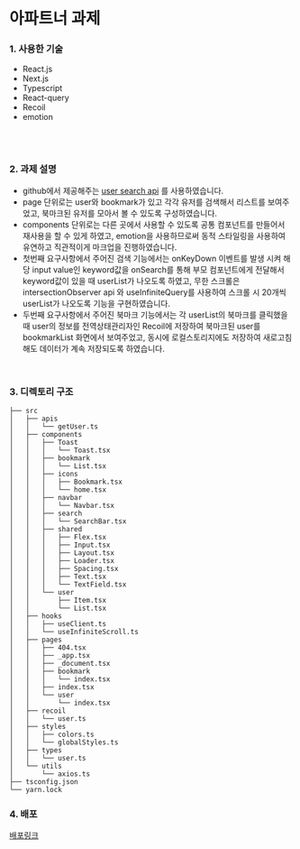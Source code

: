 # 아파트너 과제

### 1. 사용한 기술
* React.js
* Next.js
* Typescript
* React-query
* Recoil
* emotion
</br>
</br>


### 2. 과제 설명
* github에서 제공해주는 [user search api](https://docs.github.com/en/rest/search/search?apiVersion=2022-11-28#search-users/) 를 사용하였습니다.
* <div>page 단위로는 user와 bookmark가 있고 각각 유저를 검색해서 리스트를 보여주었고, 북마크된 유저를 모아서 볼 수 있도록 구성하였습니다.</div>
* <div>components 단위로는 다른 곳에서 사용할 수 있도록 공통 컴포넌트를 만들어서 재사용을 할 수 있게 하였고, emotion을 사용하므로써 동적 스타일링을 사용하여 유연하고 직관적이게 마크업을 진행하였습니다. </div>
* <div>첫번째 요구사항에서 주어진 검색 기능에서는 onKeyDown 이벤트를 발생 시켜 해당 input value인 keyword값을 onSearch를 통해 부모 컴포넌트에게 전달해서 keyword값이 있을 때 userList가 나오도록 하였고, 무한 스크롤은 intersectionObserver api 와 useInfiniteQuery를 사용하여 스크롤 시 20개씩 userList가 나오도록 기능을 구현하였습니다.</div>
* <div>두번째 요구사항에서 주어진 북마크 기능에서는 각 userList의 북마크를 클릭했을 때 user의 정보를 전역상태관리자인 Recoil에 저장하여 북마크된 user를 bookmarkList 화면에서 보여주었고, 동시에 로컬스토리지에도 저장하여 새로고침 해도 데이터가 계속 저장되도록 하였습니다. </div>

</br>



### 3. 디렉토리 구조
```
├── src
│   ├── apis
│   │   └── getUser.ts
│   ├── components
│   │   ├── Toast
│   │   │   └── Toast.tsx
│   │   ├── bookmark
│   │   │   └── List.tsx
│   │   ├── icons
│   │   │   ├── Bookmark.tsx
│   │   │   └── home.tsx
│   │   ├── navbar
│   │   │   └── Navbar.tsx
│   │   ├── search
│   │   │   └── SearchBar.tsx
│   │   ├── shared
│   │   │   ├── Flex.tsx
│   │   │   ├── Input.tsx
│   │   │   ├── Layout.tsx
│   │   │   ├── Loader.tsx
│   │   │   ├── Spacing.tsx
│   │   │   ├── Text.tsx
│   │   │   └── TextField.tsx
│   │   └── user
│   │       ├── Item.tsx
│   │       └── List.tsx
│   ├── hooks
│   │   ├── useClient.ts
│   │   └── useInfiniteScroll.ts
│   ├── pages
│   │   ├── 404.tsx
│   │   ├── _app.tsx
│   │   ├── _document.tsx
│   │   ├── bookmark
│   │   │   └── index.tsx
│   │   ├── index.tsx
│   │   └── user
│   │       └── index.tsx
│   ├── recoil
│   │   └── user.ts
│   ├── styles
│   │   ├── colors.ts
│   │   └── globalStyles.ts
│   ├── types
│   │   └── user.ts
│   └── utils
│       └── axios.ts
├── tsconfig.json
└── yarn.lock
```

### 4. 배포
[배포링크](https://apart-assignment.vercel.app/)

